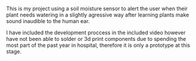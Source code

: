 This is my project using a soil moisture sensor to alert the user when their plant needs watering in a slightly agressive way after learning plants make sound inaudible to the human ear.


I have included the development proccess in the included video however have not been able to solder or 3d print components due to spending the most part of the past year in hospital, therefore it is only a prototype at this stage.
